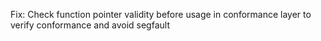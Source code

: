 Fix: Check function pointer validity before usage in conformance layer to verify conformance and avoid segfault
